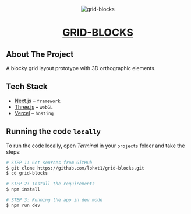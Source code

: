 <p align="center">
<img align="center" src="https://lohxt1.github.io/_assets/gridblocks.png" alt="grid-blocks"/>
<h1 align="center" style="text-decoration:underline;">GRID-BLOCKS</h1>
</p>

## About The Project

A blocky grid layout prototype with 3D orthographic elements.

## Tech Stack

- [Next.js](https://nextjs.org/) – `framework`
- [Three.js](https://threejs.org/) – `webGL`
- [Vercel](https://vercel.com/) – `hosting`

## Running the code `locally`

To run the code locally, open _Terminal_ in your `projects` folder and take the steps:

```bash
# STEP 1: Get sources from GitHub
$ git clone https://github.com/lohxt1/grid-blocks.git
$ cd grid-blocks

# STEP 2: Install the requirements
$ npm install

# STEP 3: Running the app in dev mode
$ npm run dev
```
